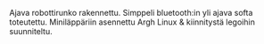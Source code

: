 Ajava robottirunko rakennettu.
Simppeli bluetooth:in yli ajava softa toteutettu.
Miniläppäriin asennettu Argh Linux & kiinnitystä legoihin suunniteltu.
